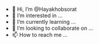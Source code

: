 - 👋 Hi, I’m @Hayakhobsorat
- 👀 I’m interested in ...
- 🌱 I’m currently learning ...
- 💞️ I’m looking to collaborate on ...
- 📫 How to reach me ...

<!---
Hayakhobsorat/Hayakhobsorat is a ✨ special ✨ repository because its `README.md` (this file) appears on your GitHub profile.
You can click the Preview link to take a look at your changes.
--->
